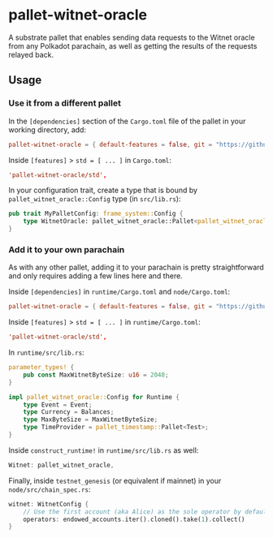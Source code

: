 # pallet-witnet-oracle

A substrate pallet that enables sending data requests to the Witnet oracle from any Polkadot parachain, as well as
getting the results of the requests relayed back.  

##  Usage

### Use it from a different pallet

In the `[dependencies]` section of the  `Cargo.toml` file of the pallet in your working directory, add:

```toml
pallet-witnet-oracle = { default-features = false, git = "https://github.com/aesedepece/witnet-polkadot.git" }
```

Inside `[features]` > `std = [ ... ]` in `Cargo.toml`:

```toml
'pallet-witnet-oracle/std',
```
In your configuration trait, create a type that is bound by `pallet_witnet_oracle::Config` type (in `src/lib.rs`):

```rust
pub trait MyPalletConfig: frame_system::Config {
    type WitnetOracle: pallet_witnet_oracle::Pallet<pallet_witnet_oracle::Pallet::Config>;
}
```

### Add it to your own parachain

As with any other pallet, adding it to your parachain is pretty straightforward and only requires adding a few lines
here and there.

Inside `[dependencies]` in `runtime/Cargo.toml` and `node/Cargo.toml`:

```toml
pallet-witnet-oracle = { default-features = false, git = "https://github.com/aesedepece/witnet-polkadot.git" }
```

Inside `[features]` > `std = [ ... ]` in `runtime/Cargo.toml`:

```toml
'pallet-witnet-oracle/std',
```

In `runtime/src/lib.rs`:

```rust
parameter_types! {
	pub const MaxWitnetByteSize: u16 = 2048;
}

impl pallet_witnet_oracle::Config for Runtime {
    type Event = Event;
    type Currency = Balances;
    type MaxByteSize = MaxWitnetByteSize;
    type TimeProvider = pallet_timestamp::Pallet<Test>;
}
```

Inside `construct_runtime!` in `runtime/src/lib.rs` as well:

```rust
Witnet: pallet_witnet_oracle,
```

Finally, inside `testnet_genesis` (or equivalent if mainnet) in your `node/src/chain_spec.rs`:
```rust
witnet: WitnetConfig {
    // Use the first account (aka Alice) as the sole operator by default
    operators: endowed_accounts.iter().cloned().take(1).collect()
} 
```
